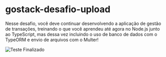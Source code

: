 # gostack-desafio-upload
Nesse desafio, você deve continuar desenvolvendo a aplicação de gestão de transações, treinando o que você aprendeu até agora no Node.js junto ao TypeScript, mas dessa vez incluindo o uso de banco de dados com o TypeORM e envio de arquivos com o Multer!

<img src="https://i.imgur.com/safBFhT.png" alt="Teste Finalizado" />
